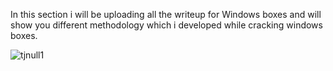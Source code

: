 In this section i will be uploading all the writeup for Windows boxes and will show you different methodology which i developed while cracking windows boxes.

![tjnull1](https://user-images.githubusercontent.com/55708909/91387098-11187800-e852-11ea-81b2-c8e72746a104.png)
